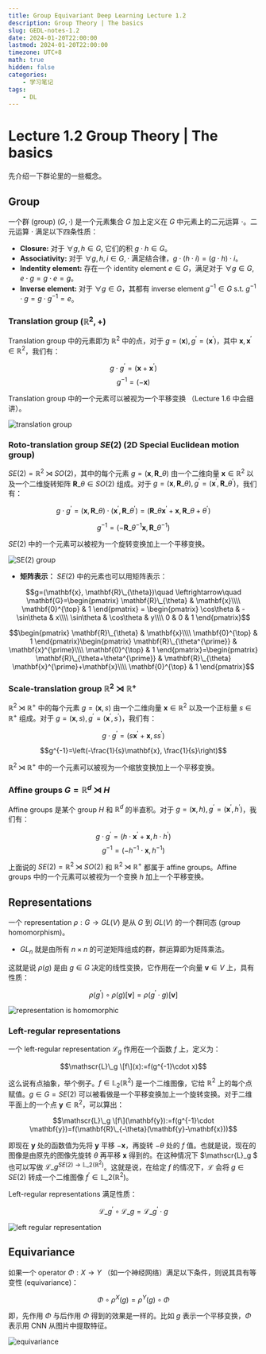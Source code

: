 ```yaml
---
title: Group Equivariant Deep Learning Lecture 1.2
description: Group Theory | The basics
slug: GEDL-notes-1.2
date: 2024-01-20T22:00:00
lastmod: 2024-01-20T22:00:00
timezone: UTC+8
math: true
hidden: false
categories:
    - 学习笔记
tags:
    - DL
---
```


# Lecture 1.2 Group Theory | The basics

先介绍一下群论里的一些概念。

## Group

一个群 (group) $(G, \cdot)$ 是一个元素集合 $G$ 加上定义在 $G$ 中元素上的二元运算 $\cdot$。二元运算 $\cdot$ 满足以下四条性质：
- **Closure:** 对于 $\forall g, h \in G$, 它们的积 $g\cdot h\in G$。
- **Associativity:** 对于 $\forall g,h,i \in G, \cdot$ 满足结合律，$g\cdot (h\cdot i)=(g\cdot h)\cdot i$。
- **Indentity element:** 存在一个 identity element $e\in G$，满足对于 $\forall g\in G, e\cdot g=g\cdot e=g$。
- **Inverse element:** 对于 $\forall g\in G$，其都有 inverse element $g^{-1}\in G$ s.t. $g^{-1}\cdot g=g \cdot g^{-1}=e$。

### Translation group $(\mathbb{R}^2, +)$

Translation group 中的元素即为 $\mathbb{R}^2$ 中的点，对于 $g=(\mathbf{x}), g^{\prime}=(\mathbf{x}^{\prime})$，其中 $\mathbf{x},\mathbf{x}^{\prime}\in \mathbb{R}^2$，我们有：

$$g\cdot g^{\prime}=(\mathbf{x}+\mathbf{x}^{\prime})$$
$$g^{-1}=(-\mathbf{x})$$

Translation group 中的一个元素可以被视为一个平移变换 （Lecture 1.6 中会细讲）。

![translation group](translation_group.png)

### Roto-translation group $SE(2)$ (2D Special Euclidean motion group)

$SE(2)=\mathbb{R}^2\rtimes SO(2)$，其中的每个元素 $g=(\mathbf{x}, \mathbf{R}\_{\theta} )$ 由一个二维向量 $\mathbf{x}\in \mathbb{R}^2$ 以及一个二维旋转矩阵 $\mathbf{R}\_{\theta} \in SO(2)$ 组成。对于 $g=(\mathbf{x}, \mathbf{R}\_{\theta}) , g^{\prime}=(\mathbf{x}^{\prime}, \mathbf{R}\_{\theta^{\prime}} )$，我们有：

$$g\cdot g^{\prime}=(\mathbf{x}, \mathbf{R}\_{\theta}) \cdot (\mathbf{x}^{\prime}, \mathbf{R}\_{\theta^{\prime}})=(\mathbf{R}\_{\theta}\mathbf{x}^{\prime}+\mathbf{x}, \mathbf{R}\_{\theta+\theta^{\prime}} )$$

$$g^{-1}=(-\mathbf{R}\_{\theta}^{-1} \mathbf{x}, \mathbf{R}\_{\theta}^{-1} )$$

$SE(2)$ 中的一个元素可以被视为一个旋转变换加上一个平移变换。

![SE(2) group](SE(2).png)

- **矩阵表示：** $SE(2)$ 中的元素也可以用矩阵表示：

$$g=(\mathbf{x}, \mathbf{R}\_{\theta})\quad \leftrightarrow\quad \mathbf{G}=\begin{pmatrix} \mathbf{R}\_{\theta} & \mathbf{x}\\\\ \mathbf{0}^{\top} & 1 \end{pmatrix} = \begin{pmatrix} \cos\theta & -\sin\theta & x\\\\ \sin\theta & \cos\theta & y\\\\ 0 & 0 & 1 \end{pmatrix}$$

$$\begin{pmatrix} \mathbf{R}\_{\theta} & \mathbf{x}\\\\ \mathbf{0}^{\top} & 1 \end{pmatrix}\begin{pmatrix} \mathbf{R}\_{\theta^{\prime}} & \mathbf{x}^{\prime}\\\\ \mathbf{0}^{\top} & 1 \end{pmatrix}=\begin{pmatrix} \mathbf{R}\_{\theta+\theta^{\prime}} & \mathbf{R}\_{\theta} \mathbf{x}^{\prime}+\mathbf{x}\\\\ \mathbf{0}^{\top} & 1 \end{pmatrix}$$

### Scale-translation group $\mathbb{R}^2\rtimes\mathbb{R}^+$

$\mathbb{R}^2\rtimes\mathbb{R}^+$ 中的每个元素 $g=(\mathbf{x},s)$ 由一个二维向量 $\mathbf{x}\in\mathbb{R}^2$ 以及一个正标量 $s\in \mathbb{R}^+$ 组成。对于 $g=(\mathbf{x},s), g^{\prime}=(\mathbf{x}^{\prime}, s^{\prime})$，我们有：

$$g\cdot g^{\prime}=(s\mathbf{x}^{\prime}+\mathbf{x}, ss^{\prime})$$

$$g^{-1}=\left(-\frac{1}{s}\mathbf{x}, \frac{1}{s}\right)$$

$\mathbb{R}^2\rtimes\mathbb{R}^+$ 中的一个元素可以被视为一个缩放变换加上一个平移变换。

### Affine groups $G=\mathbb{R}^{d}\rtimes H$

Affine groups 是某个 group $H$ 和 $\mathbb{R}^d$ 的半直积。对于 $g=(\mathbf{x},h), g^{\prime}=(\mathbf{x}^{\prime}, h^{\prime})$，我们有：

$$g\cdot g^{\prime}=(h\cdot\mathbf{x}^{\prime}+\mathbf{x}, h\cdot h^{\prime})$$
$$g^{-1}=\left(-h^{-1}\cdot\mathbf{x}, h^{-1}\right)$$

上面说的 $SE(2)=\mathbb{R}^2\rtimes SO(2)$ 和 $\mathbb{R}^2\rtimes\mathbb{R}^+$ 都属于 affine groups。Affine groups 中的一个元素可以被视为一个变换 $h$ 加上一个平移变换。

## Representations

一个 representation $\rho: G\rightarrow GL(V)$ 是从 $G$ 到 $GL(V)$ 的一个群同态 (group homomorphism)。

- $GL_n$ 就是由所有 $n\times n$ 的可逆矩阵组成的群，群运算即为矩阵乘法。

这就是说 $\rho(g)$ 是由 $g\in G$ 决定的线性变换，它作用在一个向量 $\mathbf{v}\in V$ 上，具有性质：

$$\rho(g^{\prime})\circ\rho(g)[\mathbf{v}]=\rho(g^{\prime}\cdot g)[\mathbf{v}]$$


![representation is homomorphic](representation.png)


### Left-regular representations

一个 left-regular representation $\mathscr{L}_g$ 作用在一个函数 $f$ 上，定义为：

$$\mathscr{L}\_g \[f\](x):=f(g^{-1}\cdot x)$$

这么说有点抽象，举个例子。$f\in \mathbb{L}_2(\mathbb{R}^2)$ 是一个二维图像，它给 $\mathbb{R}^2$ 上的每个点赋值。$g\in G=SE(2)$ 可以被看做是一个平移变换加上一个旋转变换。对于二维平面上的一个点 $\mathbf{y}\in\mathbb{R}^2$，可以算出：

$$\mathscr{L}\_g \[f\](\mathbf{y}):=f(g^{-1}\cdot \mathbf{y})=f(\mathbf{R}\_{-\theta}(\mathbf{y}-\mathbf{x}))$$

即现在 $\mathbf{y}$ 处的函数值为先将 $\mathbf{y}$ 平移 $-\mathbf{x}$，再旋转 $-\theta$ 处的 $f$ 值。也就是说，现在的图像是由原先的图像先旋转 $\theta$ 再平移 $\mathbf{x}$ 得到的。在这种情况下 $\mathscr{L}\_g $ 也可以写做 $\mathscr{L}\_g^{SE(2)\rightarrow \mathbb{L}\_2 (\mathbb{R}^2)}$。这就是说，在给定 $f$ 的情况下，$\mathscr{L}$ 会将 $g\in SE(2)$ 转成一个二维图像 $f^{\prime}\in \mathbb{L}\_2 (\mathbb{R}^2)$。

Left-regular representations 满足性质：

$$\mathscr{L}\_{g^{\prime}}\circ\mathscr{L}\_g=\mathscr{L}\_{g^{\prime}\cdot g}$$

![left regular representation](left_regular_rep.png)


## Equivariance

如果一个 operator $\Phi: X\rightarrow Y$ （如一个神经网络）满足以下条件，则说其具有等变性 (equivariance)：

$$\Phi\circ \rho^X(g)=\rho^Y(g)\circ \Phi$$

即，先作用 $\Phi$ 与后作用 $\Phi$ 得到的效果是一样的。比如 $g$ 表示一个平移变换，$\Phi$ 表示用 CNN 从图片中提取特征。

![equivariance](equivariance.png)
